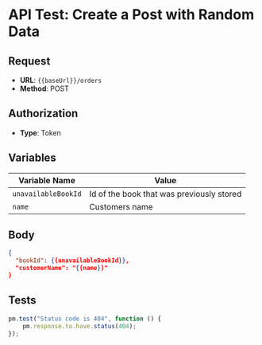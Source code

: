# API Test: Create a Post with Random Data

## Request

- **URL**: `{{baseUrl}}/orders`
- **Method**: POST

## Authorization

- **Type**: Token

## Variables

| Variable Name | Value                           |
|---------------|---------------------------------|
| `unavailableBookId`| Id of the book that was previously stored |
| `name`| Customers name |

## Body
```json
{
  "bookId": {{unavailableBookId}},
  "customerName": "{{name}}"
}
```

## Tests

```javascript
pm.test("Status code is 404", function () {
    pm.response.to.have.status(404);
});
